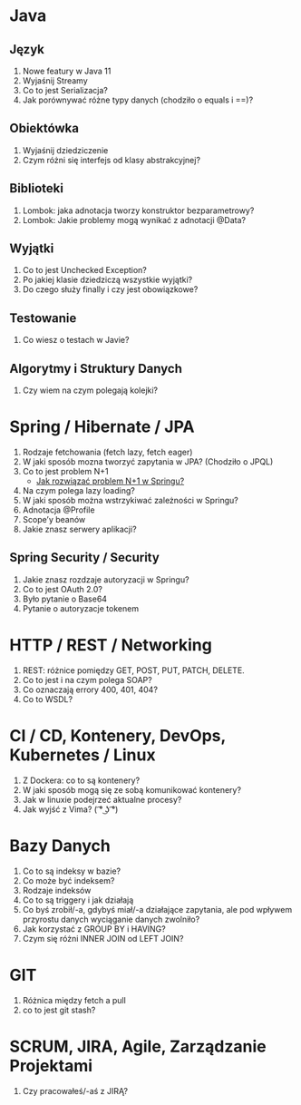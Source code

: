 # Java
## Język
1. Nowe featury w Java 11
2. Wyjaśnij Streamy
3. Co to jest Serializacja?
4. Jak porównywać różne typy danych (chodziło o equals i ==)?

## Obiektówka
1. Wyjaśnij dziedziczenie
2. Czym różni się interfejs od klasy abstrakcyjnej?

## Biblioteki
1. Lombok: jaka adnotacja tworzy konstruktor bezparametrowy?
2. Lombok: Jakie problemy mogą wynikać z adnotacji @Data?

## Wyjątki
1. Co to jest Unchecked Exception?
2. Po jakiej klasie dziedziczą wszystkie wyjątki?
3. Do czego służy finally i czy jest obowiązkowe?

## Testowanie
1. Co wiesz o testach w Javie?

## Algorytmy i Struktury Danych
1. Czy wiem na czym polegają kolejki?

# Spring / Hibernate / JPA
1. Rodzaje fetchowania (fetch lazy, fetch eager)
2. W jaki sposób mozna tworzyć zapytania w JPA? (Chodziło o JPQL)
3. Co to jest problem N+1
	- [Jak rozwiązać problem N+1 w Springu?](https://www.youtube.com/watch?v=hC4NmoO66Zc)
4. Na czym polega lazy loading?
5. W jaki sposób można wstrzykiwać zależności w Springu?
6. Adnotacja @Profile
7. Scope’y beanów
8. Jakie znasz serwery aplikacji?

## Spring Security / Security
1. Jakie znasz rozdzaje autoryzacji w Springu?
2. Co to jest OAuth 2.0?
3. Było pytanie o Base64
4. Pytanie o autoryzacje tokenem


# HTTP / REST / Networking
1. REST: różnice pomiędzy GET, POST, PUT, PATCH, DELETE.
2. Co to jest i na czym polega SOAP?
3. Co oznaczają errory 400, 401, 404?
4. Co to WSDL?

# CI / CD, Kontenery, DevOps, Kubernetes / Linux
1. Z Dockera: co to są kontenery?
2. W jaki sposób mogą się ze sobą komunikować kontenery?
3. Jak w linuxie podejrzeć aktualne procesy?
4. Jak wyjść z Vima? ( ͡° ͜ʖ ͡°)

# Bazy Danych
1. Co to są indeksy w bazie?
2. Co może być indeksem?
3. Rodzaje indeksów
4. Co to są triggery i jak działają
5. Co byś zrobił/-a, gdybyś miał/-a działające zapytania, ale pod wpływem przyrostu danych wyciąganie danych zwolniło?
6. Jak korzystać z GROUP BY i HAVING?
7. Czym się różni INNER JOIN od LEFT JOIN?

# GIT
1. Różnica między fetch a pull
2. co to jest git stash?

# SCRUM, JIRA, Agile, Zarządzanie Projektami
1. Czy pracowałeś/-aś z JIRĄ?